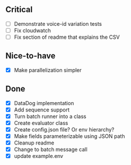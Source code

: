 ## Critical
- [ ] Demonstrate voice-id variation tests
- [ ] Fix cloudwatch
- [ ] Fix section of readme that explains the CSV

## Nice-to-have
- [X] Make parallelization simpler

## Done
- [X] DataDog implementation
- [X] Add sequence support
- [X] Turn batch runner into a class
- [X] Create evaluator class
- [X] Create config.json file? Or env hierarchy?
- [X] Make fields parameterizable using JSON path
- [X] Cleanup readme
- [X] Change to batch message call
- [X] update example.env

